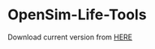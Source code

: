 # OpenSim-Life-Tools

Download current version from <a id="raw-url" href="[https://raw.githubusercontent.com/github-username/project/master/filename](https://github.com/New-Media-Arts-New-Viewer-Avatar/OpenSim-Life-Tools/blob/main/OpenSim%20Life%20Blender%20Addon%202023-08-13%2019-01-44%20(DRAFT).zip)https://github.com/New-Media-Arts-New-Viewer-Avatar/OpenSim-Life-Tools/blob/main/OpenSim%20Life%20Blender%20Addon%202023-08-13%2019-01-44%20(DRAFT).zip">HERE</a>
